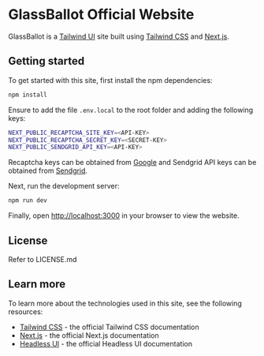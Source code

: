 # GlassBallot Official Website

GlassBallot is a [Tailwind UI](https://tailwindui.com) site built using [Tailwind CSS](https://tailwindcss.com) and [Next.js](https://nextjs.org).

## Getting started

To get started with this site, first install the npm dependencies:

```bash
npm install
```

Ensure to add the file `.env.local` to the root folder and adding the following keys:

```bash
NEXT_PUBLIC_RECAPTCHA_SITE_KEY=<API-KEY>
NEXT_PUBLIC_RECAPTCHA_SECRET_KEY=<SECRET-KEY>
NEXT_PUBLIC_SENDGRID_API_KEY=<API-KEY>

```

Recaptcha keys can be obtained from [Google](https://www.google.com/recaptcha/admin/create) and Sendgrid API keys can be obtained from [Sendgrid](https://app.sendgrid.com/settings/api_keys).

Next, run the development server:

```bash
npm run dev
```

Finally, open [http://localhost:3000](http://localhost:3000) in your browser to view the website.

## License

Refer to LICENSE.md

## Learn more

To learn more about the technologies used in this site, see the following resources:

- [Tailwind CSS](https://tailwindcss.com/docs) - the official Tailwind CSS documentation
- [Next.js](https://nextjs.org/docs) - the official Next.js documentation
- [Headless UI](https://headlessui.dev) - the official Headless UI documentation
